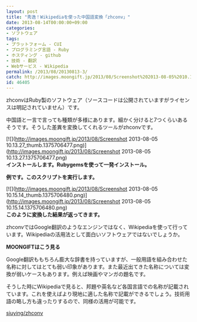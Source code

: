 ```yaml
---
layout: post
title: "秀逸！Wikipediaを使った中国語変換「zhconv」"
date: 2013-08-14T00:00:00+09:00
categories:
- ソフトウェア
tags: 
- プラットフォーム - CUI
- プログラミング言語 - Ruby
- ホスティング - github
- 技術 - 翻訳
- Webサービス - Wikipedia
permalink: /2013/08/20130813-3/
catch: http://images.moongift.jp/2013/08/Screenshot%202013-08-05%2010.15.14_thumb.1375706480.png
id: 46405
---
```

zhconvはRuby製のソフトウェア（ソースコードは公開されていますがライセンスは明記されていません）です。

  
  

中国語と一言で言っても種類が多様にあります。細かく分けると7つくらいあるそうです。そうした差異を変換してくれるツールがzhconvです。

  

[![](http://images.moongift.jp/2013/08/Screenshot 2013-08-05 10.13.27_thumb.1375706477.png)](http://images.moongift.jp/2013/08/Screenshot 2013-08-05 10.13.27.1375706477.png)  
**インストールします。Rubygemsを使って一発インストール。**

  

<script src="https://gist.github.com/moongift/6152834.js"></script>

**例です。このスクリプトを実行します。**

  

[![](http://images.moongift.jp/2013/08/Screenshot 2013-08-05 10.15.14_thumb.1375706480.png)](http://images.moongift.jp/2013/08/Screenshot 2013-08-05 10.15.14.1375706480.png)  
**このように変換した結果が返ってきます。**

  

zhconvではGoogle翻訳のようなエンジンではなく、Wikipediaを使って行っています。Wikipediaの活用法として面白いソフトウェアではないでしょうか。

  
  
  

**MOONGIFTはこう見る**

  

Google翻訳ももちろん膨大な辞書を持っていますが、一般用語を組み合わせた名称に対してはとても弱い印象があります。また最近出てきた名称については変換が弱いケースもあります。例えば映画やマンガの題名です。

  

そうした時にWikipediaで見ると、邦題や英名など各国言語での名称が記載されています。これを使えばより現地に適した名称で記載ができるでしょう。技術用語の略し方も違ったりするので、同様の活用が可能です。

  
  

[siuying/zhconv](https://github.com/siuying/zhconv)

